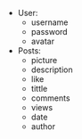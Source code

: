 - User:
    - username
    - password
    - avatar
- Posts:
    - picture
    - description
    - like
    - tittle
    - comments
    - views
    - date
    - author

